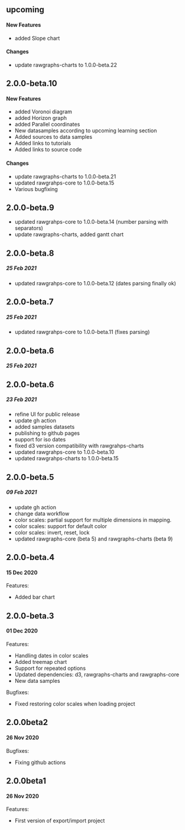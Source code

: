 ## upcoming

#### New Features

- added Slope chart

#### Changes

- update rawgraphs-charts to 1.0.0-beta.22

## 2.0.0-beta.10

#### New Features

- added Voronoi diagram
- added Horizon graph
- added Parallel coordinates
- New datasamples according to upcoming learning section
- Added sources to data samples
- Added links to tutorials
- Added links to source code

#### Changes

- update rawgraphs-charts to 1.0.0-beta.21
- updated rawgrahps-core to 1.0.0-beta.15
- Various bugfixing

## 2.0.0-beta.9

- updated rawgrahps-core to 1.0.0-beta.14 (number parsing with separators)
- update rawgraphs-charts, added gantt chart

## 2.0.0-beta.8

##### 25 Feb 2021

- updated rawgrahps-core to 1.0.0-beta.12 (dates parsing finally ok)

## 2.0.0-beta.7

##### 25 Feb 2021

- updated rawgrahps-core to 1.0.0-beta.11 (fixes parsing)

## 2.0.0-beta.6

##### 25 Feb 2021

## 2.0.0-beta.6

##### 23 Feb 2021

- refine UI for public release
- update gh action
- added samples datasets
- publishing to github pages
- support for iso dates
- fixed d3 version compatibility with rawgrahps-charts
- updated rawgrahps-core to 1.0.0-beta.10
- updated rawgrahps-charts to 1.0.0-beta.15

## 2.0.0-beta.5

##### 09 Feb 2021

- update gh action
- change data workflow
- color scales: partial support for multiple dimensions in mapping.
- color scales: support for default color
- color scales: invert, reset, lock
- updated rawgraphs-core (beta 5) and rawgraphs-charts (beta 9)

## 2.0.0-beta.4

#### 15 Dec 2020

Features:

- Added bar chart

## 2.0.0-beta.3

#### 01 Dec 2020

Features:

- Handling dates in color scales
- Added treemap chart
- Support for repeated options
- Updated dependencies: d3, rawgraphs-charts and rawgraphs-core
- New data samples

Bugfixes:

- Fixed restoring color scales when loading project

## 2.0.0beta2

#### 26 Nov 2020

Bugfixes:

- Fixing github actions

## 2.0.0beta1

#### 26 Nov 2020

Features:

- First version of export/import project
